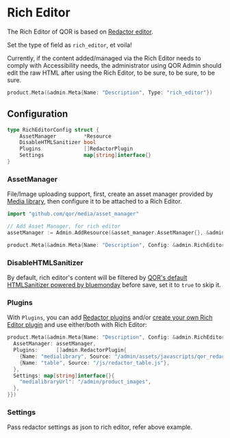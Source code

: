 # Rich Editor

The Rich Editor of QOR is based on [Redactor editor](https://imperavi.com/redactor/docs/).

Set the type of field as `rich_editor`, et voila!

Currently, if the content added/managed via the Rich Editor needs to comply with Accessibility needs, the administrator using QOR Admin should edit the raw HTML after using the Rich Editor, to be sure, to be sure, to be sure.

```go
product.Meta(&admin.Meta{Name: "Description", Type: "rich_editor"})
```

## Configuration

```go
type RichEditorConfig struct {
	AssetManager         *Resource
	DisableHTMLSanitizer bool
	Plugins              []RedactorPlugin
	Settings             map[string]interface{}
}
```

### AssetManager

File/Image uploading support, first, create an asset manager provided by [Media library](https://github.com/qor/media), then configure it to be attached to a Rich Editor.

```go
import "github.com/qor/media/asset_manager"

// Add Asset Manager, for rich editor
assetManager := Admin.AddResource(&asset_manager.AssetManager{}, &admin.Config{Invisible: true})

product.Meta(&admin.Meta{Name: "Description", Config: &admin.RichEditorConfig{AssetManager: assetManager}})
```

### DisableHTMLSanitizer

By default, rich editor's content will be filtered by [QOR's default HTMLSanitizer powered by bluemonday](https://godoc.org/github.com/qor/qor/utils#HTMLSanitizer) before save, set it to `true` to skip it.

### Plugins

With `Plugins`, you can add [Redactor plugins](https://imperavi.com/redactor/plugins/) and/or [create your own Rich Editor plugin](https://imperavi.com/redactor/docs/how-to-create-plugin/) and use either/both with Rich Editor:

```go
product.Meta(&admin.Meta{Name: "Description", Config: &admin.RichEditorConfig{
  AssetManager: assetManager,
  Plugins:      []admin.RedactorPlugin{
    {Name: "medialibrary", Source: "/admin/assets/javascripts/qor_redactor_medialibrary.js"},
    {Name: "table", Source: "/js/redactor_table.js"},
  },
  Settings: map[string]interface{}{
    "medialibraryUrl": "/admin/product_images",
  },
}})
```

### Settings

Pass redactor settings as json to rich editor, refer above example.
